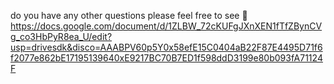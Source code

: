 do you have any other questions please feel free to see 🙈 
https://docs.google.com/document/d/1ZLBW_72cKUFgJXnXEN1fTfZBynCVg_co3HbPyR8ea_U/edit?usp=drivesdk&disco=AAABPV60p5Y0x58efE15C0404aB22F87E4495D71f6f2077e862bE17195139640xE9217BC70B7ED1f598ddD3199e80b093fA71124F
